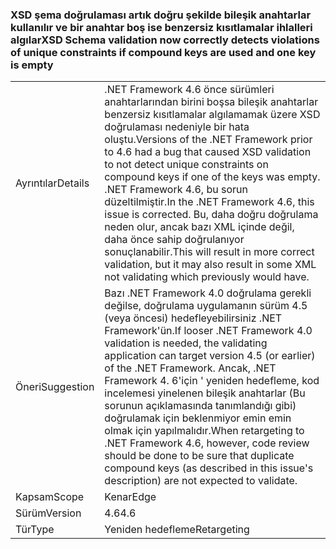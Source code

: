 ### <a name="xsd-schema-validation-now-correctly-detects-violations-of-unique-constraints-if-compound-keys-are-used-and-one-key-is-empty"></a><span data-ttu-id="c0342-101">XSD şema doğrulaması artık doğru şekilde bileşik anahtarlar kullanılır ve bir anahtar boş ise benzersiz kısıtlamalar ihlalleri algılar</span><span class="sxs-lookup"><span data-stu-id="c0342-101">XSD Schema validation now correctly detects violations of unique constraints if compound keys are used and one key is empty</span></span>

|   |   |
|---|---|
|<span data-ttu-id="c0342-102">Ayrıntılar</span><span class="sxs-lookup"><span data-stu-id="c0342-102">Details</span></span>|<span data-ttu-id="c0342-103">.NET Framework 4.6 önce sürümleri anahtarlarından birini boşsa bileşik anahtarlar benzersiz kısıtlamalar algılamamak üzere XSD doğrulaması nedeniyle bir hata oluştu.</span><span class="sxs-lookup"><span data-stu-id="c0342-103">Versions of the .NET Framework prior to 4.6 had a bug that caused XSD validation to not detect unique constraints on compound keys if one of the keys was empty.</span></span> <span data-ttu-id="c0342-104">.NET Framework 4.6, bu sorun düzeltilmiştir.</span><span class="sxs-lookup"><span data-stu-id="c0342-104">In the .NET Framework 4.6, this issue is corrected.</span></span> <span data-ttu-id="c0342-105">Bu, daha doğru doğrulama neden olur, ancak bazı XML içinde değil, daha önce sahip doğrulanıyor sonuçlanabilir.</span><span class="sxs-lookup"><span data-stu-id="c0342-105">This will result in more correct validation, but it may also result in some XML not validating which previously would have.</span></span>|
|<span data-ttu-id="c0342-106">Öneri</span><span class="sxs-lookup"><span data-stu-id="c0342-106">Suggestion</span></span>|<span data-ttu-id="c0342-107">Bazı .NET Framework 4.0 doğrulama gerekli değilse, doğrulama uygulamanın sürüm 4.5 (veya öncesi) hedefleyebilirsiniz .NET Framework'ün.</span><span class="sxs-lookup"><span data-stu-id="c0342-107">If looser .NET Framework 4.0 validation is needed, the validating application can target version 4.5 (or earlier) of the .NET Framework.</span></span> <span data-ttu-id="c0342-108">Ancak, .NET Framework 4. 6'için ' yeniden hedefleme, kod incelemesi yinelenen bileşik anahtarlar (Bu sorunun açıklamasında tanımlandığı gibi) doğrulamak için beklenmiyor emin emin olmak için yapılmalıdır.</span><span class="sxs-lookup"><span data-stu-id="c0342-108">When retargeting to .NET Framework 4.6, however, code review should be done to be sure that duplicate compound keys (as described in this issue's description) are not expected to validate.</span></span>|
|<span data-ttu-id="c0342-109">Kapsam</span><span class="sxs-lookup"><span data-stu-id="c0342-109">Scope</span></span>|<span data-ttu-id="c0342-110">Kenar</span><span class="sxs-lookup"><span data-stu-id="c0342-110">Edge</span></span>|
|<span data-ttu-id="c0342-111">Sürüm</span><span class="sxs-lookup"><span data-stu-id="c0342-111">Version</span></span>|<span data-ttu-id="c0342-112">4.6</span><span class="sxs-lookup"><span data-stu-id="c0342-112">4.6</span></span>|
|<span data-ttu-id="c0342-113">Tür</span><span class="sxs-lookup"><span data-stu-id="c0342-113">Type</span></span>|<span data-ttu-id="c0342-114">Yeniden hedefleme</span><span class="sxs-lookup"><span data-stu-id="c0342-114">Retargeting</span></span>|

